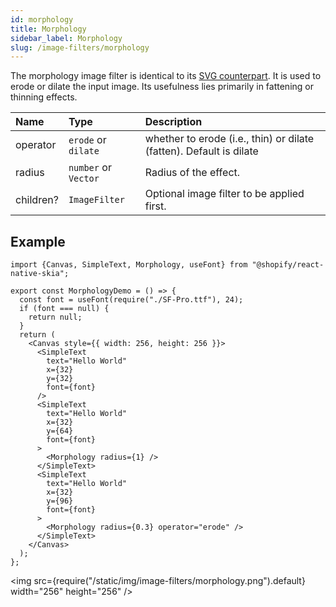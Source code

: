 ```yaml
---
id: morphology
title: Morphology
sidebar_label: Morphology
slug: /image-filters/morphology
---
```


The morphology image filter is identical to its [SVG counterpart](https://developer.mozilla.org/en-US/docs/Web/SVG/Element/feMorphology).
It is used to erode or dilate the input image.
Its usefulness lies primarily in fattening or thinning effects.

| Name      | Type                 |  Description                                                        |
|:----------|:---------------------|:--------------------------------------------------------------------|
| operator  | `erode` or `dilate`  | whether to erode (i.e., thin) or dilate (fatten). Default is dilate |
| radius    | `number` or `Vector` | Radius of the effect.                                               |
| children? | `ImageFilter`        | Optional image filter to be applied first.                          | 

## Example

```tsx twoslash
import {Canvas, SimpleText, Morphology, useFont} from "@shopify/react-native-skia";

export const MorphologyDemo = () => {
  const font = useFont(require("./SF-Pro.ttf"), 24);
  if (font === null) {
    return null;
  }
  return (
    <Canvas style={{ width: 256, height: 256 }}>
      <SimpleText
        text="Hello World"
        x={32}
        y={32}
        font={font}
      />
      <SimpleText
        text="Hello World"
        x={32}
        y={64}
        font={font}
      >
        <Morphology radius={1} />
      </SimpleText>
      <SimpleText
        text="Hello World"
        x={32}
        y={96}
        font={font}
      >
        <Morphology radius={0.3} operator="erode" />
      </SimpleText>
    </Canvas>
  );
};
```

<img src={require("/static/img/image-filters/morphology.png").default} width="256" height="256" />

